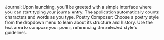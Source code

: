 
Journal: Upon launching, you'll be greeted with a simple interface where you can start typing your journal entry. The application automatically counts characters and words as you type.
Poetry Composer: Choose a poetry style from the dropdown menu to learn about its structure and history. Use the text area to compose your poem, referencing the selected style's guidelines.
